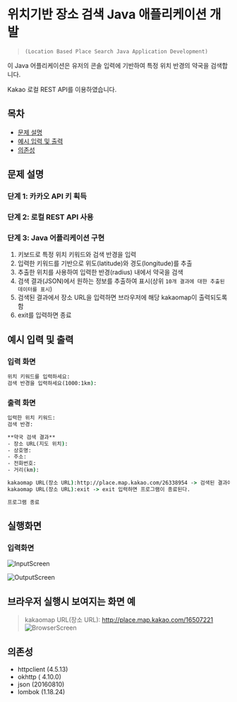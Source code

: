 # 위치기반 장소 검색 Java 애플리케이션 개발
> ```(Location Based Place Search Java Application Development)```

이 Java 어플리케이션은 유저의 콘솔 입력에 기반하여 특정 위치 반경의 약국을 검색합니다.

Kakao 로컬 REST API를 이용하였습니다.

## 목차
- [문제 설명](#문제-설명)
- [예시 입력 및 출력](#예시-입력-및-출력)
- [의존성](#의존성)

## 문제 설명

### 단계 1: 카카오 API 키 획득
### 단계 2: 로컬 REST API 사용
### 단계 3: Java 어플리케이션 구현
1. 키보드로 특정 위치 키워드와 검색 반경을 입력
2. 입력한 키워드를 기반으로 위도(latitude)와 경도(longitude)를 추출
3. 추출한 위치를 사용하여 입력한 반경(radius) 내에서 약국을 검색
4. 검색 결과(JSON)에서 원하는 정보를 추출하여 표시(상위 ```10개 결과에 대한 추출된 데이터를 표시```)
5. 검색된 결과에서 장소 URL을 입력하면 브라우저에 해당 kakaomap이 출력되도록 함
6. exit를 입력하면 종료


## 예시 입력 및 출력

### 입력 화면

```cmd
위치 키워드를 입력하세요:  
검색 반경을 입력하세요(1000:1km):  
```

### 출력 화면

```cmd
입력한 위치 키워드:  
검색 반경:  

**약국 검색 결과**
- 장소 URL(지도 위치):
- 상호명:
- 주소:
- 전화번호:
- 거리(km):

kakaomap URL(장소 URL):http://place.map.kakao.com/26338954 -> 검색된 결과에서 장소 URL을 복사하여 붙여넣기 한 후 엔터 -> 브라우져가 실행
kakaomap URL(장소 URL):exit -> exit 입력하면 프로그램이 종료된다.

프로그램 종료
```
## 실행화면
### 입력화면
![InputScreen](https://github.com/FastCampusKDTBackend/KDT_Y_BE_Java_Assignment1/blob/KwonDoHyung/%EA%B3%BC%EC%A0%9C1/InputScreen.png?raw=true)

![OutputScreen](https://github.com/FastCampusKDTBackend/KDT_Y_BE_Java_Assignment1/blob/KwonDoHyung/%EA%B3%BC%EC%A0%9C1/OutputScreen.png?raw=true)


## 브라우저 실행시 보여지는 화면 예
> kakaomap URL(장소 URL): http://place.map.kakao.com/16507221
![BrowserScreen](https://github.com/FastCampusKDTBackend/KDT_Y_BE_Java_Assignment1/blob/KwonDoHyung/%EA%B3%BC%EC%A0%9C1/BrowserScreen.png?raw=true)


## 의존성
- httpclient (4.5.13)
- okhttp ( 4.10.0)
- json (20160810)
- lombok (1.18.24)
